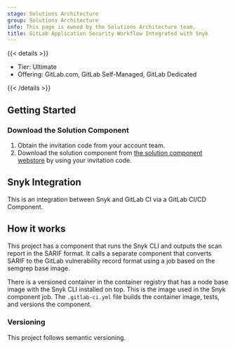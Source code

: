 ```yaml
---
stage: Solutions Architecture
group: Solutions Architecture
info: This page is owned by the Solutions Architecture team.
title: GitLab Application Security Workflow Integrated with Snyk
---
```


{{< details >}}

- Tier: Ultimate
- Offering: GitLab.com, GitLab Self-Managed, GitLab Dedicated

{{< /details >}}

## Getting Started

### Download the Solution Component

1. Obtain the invitation code from your account team.
1. Download the solution component from [the solution component webstore](https://cloud.gitlab-accelerator-marketplace.com) by using your invitation code.

## Snyk Integration

This is an integration between Snyk and GitLab CI via a GitLab CI/CD Component.

## How it works

This project has a component that runs the Snyk CLI and outputs the scan report in the SARIF format. It calls a separate component that converts SARIF to the GitLab vulnerability record format using a job based on the semgrep base image.

There is a versioned container in the container registry that has a node base image with the Snyk CLI installed on top. This is the image used in the Snyk component job.
The `.gitlab-ci.yml` file builds the container image, tests, and versions the component.

### Versioning

This project follows semantic versioning.
